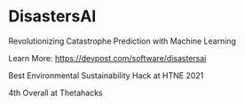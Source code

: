 # DisastersAI

Revolutionizing Catastrophe Prediction with Machine Learning

Learn More: https://devpost.com/software/disastersai

Best Environmental Sustainability Hack  at HTNE 2021

4th Overall at Thetahacks
